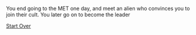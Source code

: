 You end going to the MET one day, and meet an alien who convinces you to join their cult. You later go on to become the leader

[Start Over](../home-base.md)